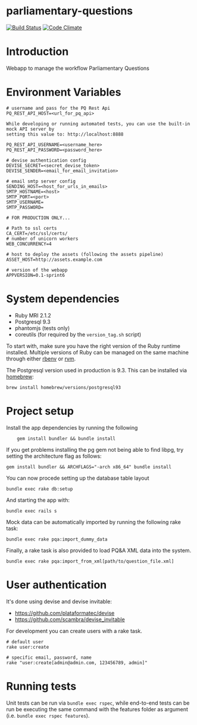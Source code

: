 parliamentary-questions
=======================

[![Build Status](https://travis-ci.org/ministryofjustice/parliamentary-questions.png?branch=master)](https://travis-ci.org/ministryofjustice/parliamentary-questions)
[![Code Climate](https://codeclimate.com/github/ministryofjustice/parliamentary-questions/badges/gpa.svg)](https://codeclimate.com/github/ministryofjustice/parliamentary-questions)

# Introduction
Webapp to manage the workflow Parliamentary Questions

# Environment Variables

```
# username and pass for the PQ Rest Api
PQ_REST_API_HOST=<url_for_pq_api>

While developing or running automated tests, you can use the built-in mock API server by
setting this value to: http://localhost:8888

PQ_REST_API_USERNAME=<username_here>
PQ_REST_API_PASSWORD=<password_here>

# devise authentication config
DEVISE_SECRET=<secret_devise_token>
DEVISE_SENDER=<email_for_email_invitation>

# email smtp server config
SENDING_HOST=<host_for_urls_in_emails>
SMTP_HOSTNAME=<host>
SMTP_PORT=<port>
SMTP_USERNAME=
SMTP_PASSWORD=

# FOR PRODUCTION ONLY...

# Path to ssl certs
CA_CERT=/etc/ssl/certs/
# number of unicorn workers
WEB_CONCURRENCY=4

# host to deploy the assets (following the assets pipeline)
ASSET_HOST=http://assets.example.com

# version of the webapp
APPVERSION=0.1-sprint6
```

# System dependencies

- Ruby MRI 2.1.2
- Postgresql 9.3
- phantomjs (tests only)
- coreutils (for required by the `version_tag.sh` script)

To start with, make sure you have the right version of the Ruby runtime installed.
Multiple versions of Ruby can be managed on the same machine through either [rbenv](https://github.com/sstephenson/rbenv)
or [rvm](https://rvm.io/).

The Postgresql version used in production is 9.3. This can be installed via [homebrew](brew.sh):

    brew install homebrew/versions/postgresql93

# Project setup

Install the app dependencies by running the following

		gem install bundler && bundle install

If you get problems installing the pg gem not being able to find libpg, try setting the architecture flag as follows:

    gem install bundler && ARCHFLAGS="-arch x86_64" bundle install

You can now procede setting up the database table layout

    bundle exec rake db:setup

And starting the app with:

    bundle exec rails s

Mock data can be automatically imported by running the following rake task:

    bundle exec rake pqa:import_dummy_data

Finally, a rake task is also provided to load PQ&A XML data into the system.

    bundle exec rake pqa:import_from_xml[path/to/question_file.xml]

# User authentication

It's done using devise and devise invitable:

* https://github.com/plataformatec/devise
* https://github.com/scambra/devise_invitable

For development you can create users with a rake task.
```
# default user
rake user:create

# specific email, password, name
rake "user:create[admin@admin.com, 123456789, admin]"
```

# Running tests

Unit tests can be run via `bundle exec rspec`, while end-to-end tests can
be run be executing the same command with the features folder as argument (i.e.
`bundle exec rspec features`).

